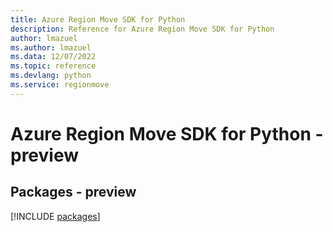 ```yaml
---
title: Azure Region Move SDK for Python
description: Reference for Azure Region Move SDK for Python
author: lmazuel
ms.author: lmazuel
ms.data: 12/07/2022
ms.topic: reference
ms.devlang: python
ms.service: regionmove
---
```

# Azure Region Move SDK for Python - preview
## Packages - preview
[!INCLUDE [packages](region-move-index.md)]